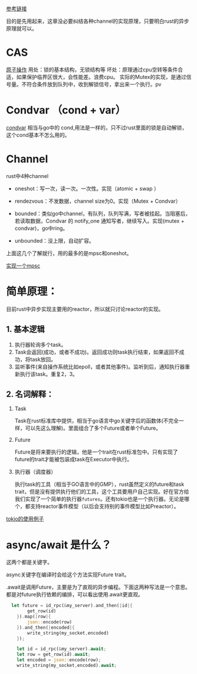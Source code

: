 [参考链接](https://time.geekbang.org/column/article/445814)

目的是先用起来，这章没必要纠结各种channel的实现原理，只要明白rust的异步原理就可以。
# CAS
[原子操作](./bin/atomic.rs)
用处：锁的基本结构，无锁结构等
坏处：原理通过cpu空转等条件合适，如果保护临界区很大，会性能差。浪费cpu。
实际的Mutex的实现，是通过信号量。不符合条件放到队列中，收到解锁信号，拿出来一个执行。pv

# Condvar （cond + var）
[condvar](./bin/condvar.rs)
相当与go中的 cond,用法是一样的，只不过rust里面的锁是自动解锁，这个cond基本不怎么用的。

# Channel
rust中4种channel

- oneshot：写一次，读一次。一次性。实现（atomic + swap ）

- rendezvous：不发数据，channel size为0。实现（Mutex + Condvar）

- bounded：类似go中channel，有队列，队列写满，写者被挂起。当阻塞后，若读取数据，Condvar 的 notify_one 通知写者，继续写入。实现(mutex + condvar)，go中ring。

- unbounded：没上限，自动扩容。

上面这几个了解就行，用的最多的是mpsc和oneshot。

[实现一个mpsc](https://play.rust-lang.org/?version=stable&mode=debug&edition=2021&gist=042ee12817442a32bcfa05e31a1084f9)

# 简单原理：
目前rust中异步实现主要用的reactor，所以就只讨论reactor的实现。
## 1. 基本逻辑
1. 执行器轮询多个task。
2. Task会返回(成功，或者不成功)。返回成功则task执行结束，如果返回不成功，将task放回。
3. 监听事件(来自操作系统比如epoll，或者其他事件)。监听到后，通知执行器重新执行该task。重复2，3。

## 2. 名词解释：
1. Task

   Task在rust标准库中提供，相当于go语言中go关键字后的函数体(不完全一样，可以先这么理解)。里面组合了多个Future或者单个Future。

2. Future

   Future是将来要执行的逻辑，他是一个trait在rust标准包中。只有实现了future的trait才能被包装成task在Executor中执行。

3. 执行器（调度器）

   执行task的工具（相当于GO语言中的GMP），rust虽然定义的future和task trait，但是没有提供执行他们的工具，这个工具要用户自己实现。好在官方给我们实现了一个简单的执行器`futures`。还有tokio也是一个执行器。无论是哪个，都支持reactor事件模型（以后会支持别的事件模型比如Preactor）。


[tokio的使用例子](https://github.com/tokio-rs/tokio/blob/master/examples)

# async/await 是什么？

这两个都是关键字。

async关键字在编译时会给这个方法实现Future trait。

.await是调用Future，主要是为了直观的异步编程。下面这两种写法是一个意思。
都是对future执行依赖的编排，可以看出使用.await更直观。
```rust
  let future = id_rpc(&my_server).and_then(|id|{
        get_row(id)
    }).map(|row|{
        json::encode(row)
    }).and_then(|encoded|{
        write_string(my_socket,encoded)
    });
```

```rust
    let id = id_rpc(&my_server).await;
    let row = get_row(id).await;
    let encoded = json::encode(row);
    write_string(my_socket,encoded).await;
```

